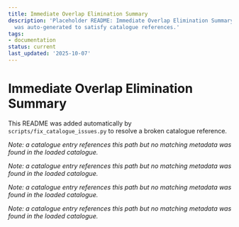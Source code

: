 ```yaml
---
title: Immediate Overlap Elimination Summary
description: 'Placeholder README: Immediate Overlap Elimination Summary. This file
  was auto-generated to satisfy catalogue references.'
tags:
- documentation
status: current
last_updated: '2025-10-07'
---
```


# Immediate Overlap Elimination Summary

This README was added automatically by `scripts/fix_catalogue_issues.py` to resolve a broken catalogue reference.


*Note: a catalogue entry references this path but no matching metadata was found in the loaded catalogue.*



*Note: a catalogue entry references this path but no matching metadata was found in the loaded catalogue.*



*Note: a catalogue entry references this path but no matching metadata was found in the loaded catalogue.*



*Note: a catalogue entry references this path but no matching metadata was found in the loaded catalogue.*
